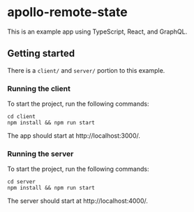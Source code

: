 # apollo-remote-state

This is an example app using TypeScript, React, and GraphQL.

## Getting started

There is a `client/` and `server/` portion to this example.

### Running the client

To start the project, run the following commands:

```
cd client
npm install && npm run start
```

The app should start at http://localhost:3000/.

### Running the server

To start the project, run the following commands:

```
cd server
npm install && npm run start
```

The server should start at http://localhost:4000/.
